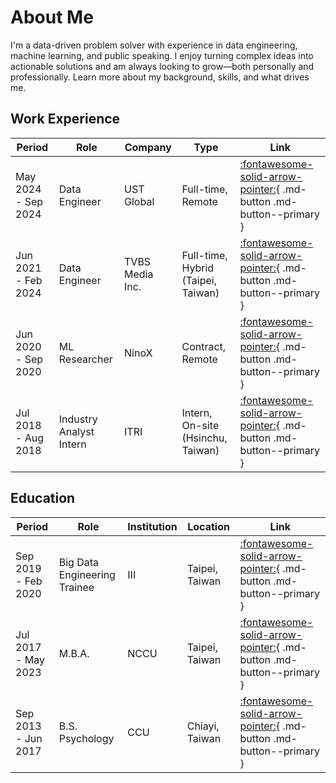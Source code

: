 # About Me

I'm a data-driven problem solver with experience in data engineering, machine learning, and public speaking. I enjoy turning complex ideas into actionable solutions and am always looking to grow—both personally and professionally. Learn more about my background, skills, and what drives me.

## Work Experience

| Period               | Role                     | Company          | Type                                | Link                                                                 |
|----------------------|--------------------------|------------------|-------------------------------------|----------------------------------------------------------------------|
| May 2024 - Sep 2024  | Data Engineer            | UST Global       | Full-time, Remote                   | [:fontawesome-solid-arrow-pointer:](./work-experience/ust.md){ .md-button .md-button--primary } |
| Jun 2021 - Feb 2024  | Data Engineer            | TVBS Media Inc.  | Full-time, Hybrid (Taipei, Taiwan)  | [:fontawesome-solid-arrow-pointer:](./work-experience/tvbs.md){ .md-button .md-button--primary } |
| Jun 2020 - Sep 2020  | ML Researcher            | NinoX            | Contract, Remote                    | [:fontawesome-solid-arrow-pointer:](./work-experience/ninox.md){ .md-button .md-button--primary } |
| Jul 2018 - Aug 2018  | Industry Analyst Intern  | ITRI             | Intern, On-site (Hsinchu, Taiwan)   | [:fontawesome-solid-arrow-pointer:](./work-experience/itri.md){ .md-button .md-button--primary } |


## Education

| Period               | Role                         | Institution         | Location         | Link                                                                 |
|----------------------|------------------------------|---------------------|------------------|----------------------------------------------------------------------|
| Sep 2019 - Feb 2020  | Big Data Engineering Trainee | III                 | Taipei, Taiwan   | [:fontawesome-solid-arrow-pointer:](./education/iii.md){ .md-button .md-button--primary } |
| Jul 2017 - May 2023  | M.B.A.                       | NCCU                | Taipei, Taiwan   | [:fontawesome-solid-arrow-pointer:](./education/nccu.md){ .md-button .md-button--primary } |
| Sep 2013 - Jun 2017  | B.S. Psychology              | CCU                 | Chiayi, Taiwan   | [:fontawesome-solid-arrow-pointer:](./education/ccu.md){ .md-button .md-button--primary } |
